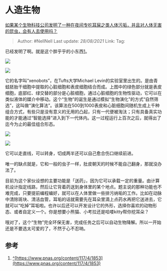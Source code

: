 # 人造生物
[如果某个生物科技公司发明了一种在夜间专吃耳屎之类人体污垢，并且对人体无害的昆虫，会有人去使用吗？](https://www.zhihu.com/question/400070618/answer/1270354855)

> Author: #NellNell
> Last update: *28/08/2021*
> Link:
> Tag:

已经发明了啊。就是这个胖乎乎的小东西[1](#ref_1)。

![](https://pic1.zhimg.com/50/v2-0e1b09e5351fee0cdd3738487da11369_720w.jpg?source=c8b7c179)

![](https://pic1.zhimg.com/80/v2-0e1b09e5351fee0cdd3738487da11369_720w.jpg?source=c8b7c179)

它的名字叫“xenobots”，在Tufts大学Michael Levin的实验室里出生的。是由青蛙胚胎干细胞中提取的心脏细胞和表皮细胞结合而成。上图中的绿色部分就是表皮细胞，底部红、绿交替的部分是心脏细胞，通过心脏细胞的生物性驱动，它可以在类似液体的媒介中移动。这个“生物”的诞生是通过模拟“生物演化”的方式“自然筛选”，这叫做“演化算法”。该算法在500到1000表皮和心脏细胞间随机生成上千种组合方式，有些只是没有意义的无用的凸起，只有一代便被淘汰；只有具备真实功能的才能通过“智能选择”进入到下一代体内。这一过程运行上百次之后，就得出了迄今为止的最佳组合形态。

![](https://pic1.zhimg.com/50/v2-b12081d036b3e5311fbb0cf2333bc196_720w.gif?source=c8b7c179)

![](https://pic1.zhimg.com/50/v2-b12081d036b3e5311fbb0cf2333bc196_720w.jpg?source=c8b7c179)

它可以走直线，可以转身，切成两半还可以自己愈合伤口继续前进。

唯一的缺点就是，它和一般的虫子一样，肚皮朝天的时候不能自己翻身，那就没办法了。

目前为这个家伙设想的主要功能是「送药」，因为它可以承载一定的重量。由计算机设计指定线路，然后让它背着药送到身体里的某个地点。题主说的那种功能也不难完成，只要提前编程编好，就可以在人体里做一些排污纳垢的工作。比如在动脉中清除斑块、清洁血管，耳垢的话就需要先在耳朵里滴上点药水再把它送进去，它就可以“吃掉”耳垢啦。也许以后还可以开发设计它的外形，选择你喜欢的动物形态、或者自定义一个。你是想要小熊猫、小考拉还是哈喽kitty帮你挖耳朵？

哦对了，这个“生物”完全环保无害，完成任务之后可以自动生物降解。所以一开始还是不要选太可爱的了，不然于心不忍呐。

## 参考

1.  [^](#ref_1_0)[https://www.pnas.org/content/117/4/1853](https://www.pnas.org/content/117/4/1853)
